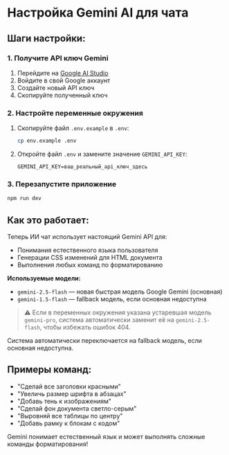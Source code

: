 # Настройка Gemini AI для чата

## Шаги настройки:

### 1. Получите API ключ Gemini
1. Перейдите на [Google AI Studio](https://aistudio.google.com/)
2. Войдите в свой Google аккаунт
3. Создайте новый API ключ
4. Скопируйте полученный ключ

### 2. Настройте переменные окружения
1. Скопируйте файл `.env.example` в `.env`:
   ```bash
   cp env.example .env
   ```

2. Откройте файл `.env` и замените значение `GEMINI_API_KEY`:
   ```
   GEMINI_API_KEY=ваш_реальный_api_ключ_здесь
   ```

### 3. Перезапустите приложение
```bash
npm run dev
```

## Как это работает:

Теперь ИИ чат использует настоящий Gemini API для:
- Понимания естественного языка пользователя
- Генерации CSS изменений для HTML документа
- Выполнения любых команд по форматированию

**Используемые модели:**
- `gemini-2.5-flash` — новая быстрая модель Google Gemini (основная)
- `gemini-1.5-flash` — fallback модель, если основная недоступна

> ⚠️ Если в переменных окружения указана устаревшая модель `gemini-pro`, система автоматически заменит её на `gemini-2.5-flash`, чтобы избежать ошибок 404.

Система автоматически переключается на fallback модель, если основная недоступна.

## Примеры команд:

- "Сделай все заголовки красными"
- "Увеличь размер шрифта в абзацах"
- "Добавь тень к изображениям"
- "Сделай фон документа светло-серым"
- "Выровняй все таблицы по центру"
- "Добавь рамку к блокам с кодом"

Gemini понимает естественный язык и может выполнять сложные команды форматирования!
